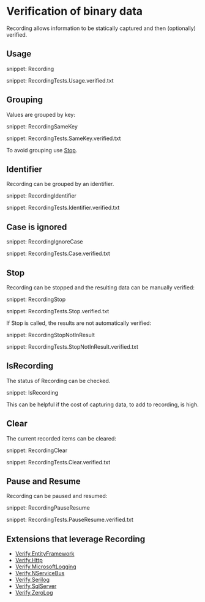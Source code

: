 # Verification of binary data

Recording allows information to be statically captured and then (optionally) verified.


## Usage

snippet: Recording

snippet: RecordingTests.Usage.verified.txt


## Grouping

Values are grouped by key:

snippet: RecordingSameKey

snippet: RecordingTests.SameKey.verified.txt

To avoid grouping use [Stop](#stop).


## Identifier

Recording can be grouped by an identifier.

snippet: RecordingIdentifier

snippet: RecordingTests.Identifier.verified.txt


## Case is ignored

snippet: RecordingIgnoreCase

snippet: RecordingTests.Case.verified.txt


## Stop

Recording can be stopped and the resulting data can be manually verified:

snippet: RecordingStop

snippet: RecordingTests.Stop.verified.txt

If Stop is called, the results are not automatically verified:

snippet: RecordingStopNotInResult

snippet: RecordingTests.StopNotInResult.verified.txt


## IsRecording

The status of Recording can be checked.

snippet: IsRecording

This can be helpful if the cost of capturing data, to add to recording, is high.


## Clear

The current recorded items can be cleared:

snippet: RecordingClear

snippet: RecordingTests.Clear.verified.txt


## Pause and Resume

Recording can be paused and resumed:

snippet: RecordingPauseResume

snippet: RecordingTests.PauseResume.verified.txt


## Extensions that leverage Recording

 * [Verify.EntityFramework](https://github.com/VerifyTests/Verify.EntityFramework#recording)
 * [Verify.Http](https://github.com/VerifyTests/Verify.Http)
 * [Verify.MicrosoftLogging](https://github.com/VerifyTests/Verify.MicrosoftLogging)
 * [Verify.NServiceBus](https://github.com/VerifyTests/Verify.NServiceBus#recording)
 * [Verify.Serilog](https://github.com/VerifyTests/Verify.Serilog)
 * [Verify.SqlServer](https://github.com/VerifyTests/Verify.SqlServer#recording)
 * [Verify.ZeroLog](https://github.com/VerifyTests/Verify.ZeroLog)